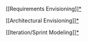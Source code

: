 
  

[[Requirements Envisioning]][*](http://agilemodeling.com/essays/initialRequirementsModeling.htm)

  

[[Architectural Envisioning]][*](http://agilemodeling.com/essays/initialArchitectureModeling.htm)

  

[[Iteration/Sprint Modeling]][*](http://agilemodeling.com/essays/iterationModeling.htm)

  

  